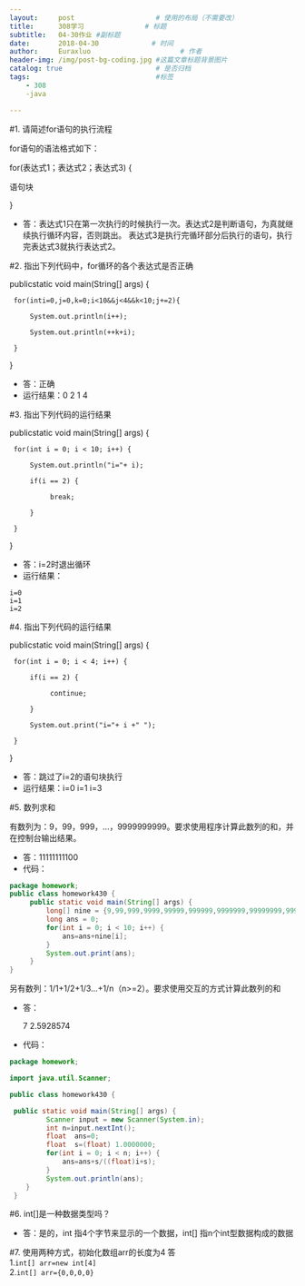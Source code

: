 ```yaml
---
layout:     post                    # 使用的布局（不需要改）
title:      308学习               # 标题 
subtitle:   04-30作业 #副标题
date:       2018-04-30             # 时间
author:     Euraxluo                      # 作者
header-img: /img/post-bg-coding.jpg #这篇文章标题背景图片
catalog: true                       # 是否归档
tags:                               #标签
    - 308
    -java

---
```


#1. 请简述for语句的执行流程

for语句的语法格式如下：

for(表达式1；表达式2；表达式3) {

   语句块

}

+ 答：表达式1只在第一次执行的时候执行一次。表达式2是判断语句，为真就继续执行循环内容，否则跳出。 表达式3是执行完循环部分后执行的语句，执行完表达式3就执行表达式2。 


#2. 指出下列代码中，for循环的各个表达式是否正确

 publicstatic void main(String[] args) {

     for(inti=0,j=0,k=0;i<10&&j<4&&k<10;j+=2){
    
         System.out.println(i++);
    
         System.out.println(++k+i);
    
     }

 }

+ 答：正确
+ 运行结果：0 2 1 4

#3. 指出下列代码的运行结果

 publicstatic void main(String[] args) {

     for(int i = 0; i < 10; i++) {
    
         System.out.println("i="+ i);
    
         if(i == 2) {
    
              break;
    
         }
    
     }

 }

+ 答：i=2时退出循环
+ 运行结果：

```
i=0
i=1
i=2
```

#4. 指出下列代码的运行结果

 publicstatic void main(String[] args) {

     for(int i = 0; i < 4; i++) {
    
         if(i == 2) {
    
              continue;
    
         }
    
         System.out.print("i="+ i +" ");
    
     } 

 }

+ 答：跳过了i=2的语句块执行
+ 运行结果：i=0 i=1 i=3 

#5. 数列求和

有数列为：9，99，999，...，9999999999。要求使用程序计算此数列的和，并在控制台输出结果。
+ 答：11111111100
+ 代码：
```java
package homework;
public class homework430 {
	 public static void main(String[] args) {
		 long[] nine = {9,99,999,9999,99999,999999,9999999,99999999,999999999,9999999999L};
		 long ans = 0;
	     for(int i = 0; i < 10; i++) {
	    	 ans=ans+nine[i];
	     }
         System.out.print(ans);
	 }
}
```

另有数列：1/1+1/2+1/3…+1/n（n>=2）。要求使用交互的方式计算此数列的和
+ 答：

  7
  2.5928574

+ 代码：

```java
package homework;

import java.util.Scanner;

public class homework430 {

 public static void main(String[] args) {
		 Scanner input = new Scanner(System.in);
		 int n=input.nextInt();
		 float  ans=0;
		 float  s=(float) 1.0000000;
	     for(int i = 0; i < n; i++) {
	    	 ans=ans+s/((float)i+s);
	     }
	     System.out.println(ans);  
 	}
 }
```

#6. int[]是一种数据类型吗？
+ 答：是的，int 指4个字节来显示的一个数据，int[] 指n个int型数据构成的数据

#7. 使用两种方式，初始化数组arr的长度为4
    答	
      1.`int[] arr=new int[4]`	
    2.`int[] arr={0,0,0,0}`